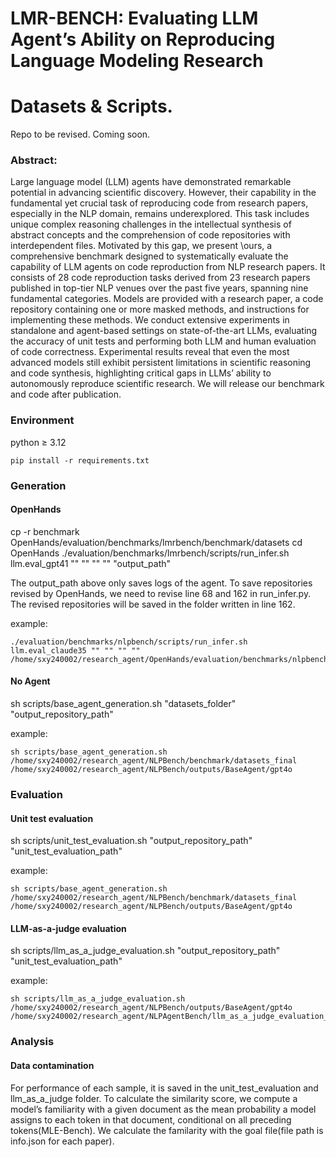 # LMR-BENCH: Evaluating LLM Agent’s Ability on Reproducing Language Modeling Research


# Datasets & Scripts.
Repo to be revised. Coming soon.

### Abstract: 
 Large language model (LLM) agents have demonstrated remarkable potential in advancing scientific discovery. However, their capability in the fundamental yet crucial task of reproducing code from research papers, especially in the NLP domain, remains underexplored. This task includes unique complex reasoning challenges in the intellectual synthesis of abstract concepts and the comprehension of code repositories with interdependent files. Motivated by this gap, we present \ours, a comprehensive benchmark designed to systematically evaluate the capability of LLM agents on code reproduction from NLP research papers. It consists of 28 code reproduction tasks derived from 23 research papers published in top-tier NLP venues over the past five years, spanning nine fundamental categories. Models are provided with a research paper, a code repository containing one or more masked methods, and instructions for implementing these methods.
We conduct extensive experiments in standalone and agent-based settings on state-of-the-art LLMs, evaluating the accuracy of unit tests and performing both LLM and human evaluation of code correctness.
Experimental results reveal that even the most advanced models still exhibit persistent limitations in scientific reasoning and code synthesis, highlighting critical gaps in LLMs’ ability to autonomously reproduce scientific research. We will release our benchmark and code after publication.


### Environment
python $\geq$ 3.12
```
pip install -r requirements.txt
```


### Generation
#### OpenHands
cp -r benchmark OpenHands/evaluation/benchmarks/lmrbench/benchmark/datasets
cd OpenHands
./evaluation/benchmarks/lmrbench/scripts/run_infer.sh llm.eval_gpt41 "" "" "" "" "output_path"

The output_path above only saves logs of the agent. To save repositories revised by OpenHands, we need to revise line 68 and 162 in run_infer.py.
The revised repositories will be saved in the folder written in line 162.

example:
```
./evaluation/benchmarks/nlpbench/scripts/run_infer.sh llm.eval_claude35 "" "" "" "" /home/sxy240002/research_agent/OpenHands/evaluation/benchmarks/nlpbench/outputs/claude3.5
```

#### No Agent
sh scripts/base_agent_generation.sh "datasets_folder" "output_repository_path"

example:
```
sh scripts/base_agent_generation.sh /home/sxy240002/research_agent/NLPBench/benchmark/datasets_final /home/sxy240002/research_agent/NLPBench/outputs/BaseAgent/gpt4o
```

### Evaluation
#### Unit test evaluation
sh scripts/unit_test_evaluation.sh "output_repository_path" "unit_test_evaluation_path"

example:
```
sh scripts/base_agent_generation.sh /home/sxy240002/research_agent/NLPBench/benchmark/datasets_final /home/sxy240002/research_agent/NLPBench/outputs/BaseAgent/gpt4o
```

#### LLM-as-a-judge evaluation
sh scripts/llm_as_a_judge_evaluation.sh "output_repository_path" "unit_test_evaluation_path"

example:
```
sh scripts/llm_as_a_judge_evaluation.sh /home/sxy240002/research_agent/NLPBench/outputs/BaseAgent/gpt4o /home/sxy240002/research_agent/NLPAgentBench/llm_as_a_judge_evaluation_results/BaseAgent/gpt4o
```


### Analysis

#### Data contamination
For performance of each sample, it is saved in the unit_test_evaluation and llm_as_a_judge folder.
To calculate the similarity score, we compute a model’s familiarity with a given document as the mean probability a model assigns to each token in that document, conditional on all preceding tokens(MLE-Bench). We calculate the familarity with the goal file(file path is info.json for each paper).